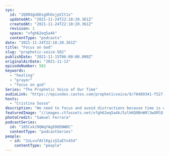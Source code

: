 ```yaml
---
sys:
  id: "2Q8RdgU6DsgOhOvjpVIt1x"
  updatedAt: "2021-11-24T22:18:20.361Z"
  createdAt: "2021-11-24T22:18:20.361Z"
  revision: 1
  space: "vfgh62eq5a4k"
  contentType: "podcasts"
date: "2021-11-24T22:18:20.361Z"
title: "Focus on God"
slug: "prophetic-voice-502"
publishDate: "2021-11-15T06:00:00.000Z"
originalAirDate: "2021-11-13"
episodeNumber: 502
keywords:
  - "healing"
  - "prayer"
  - "focus on god"
Series: "The Prophetic Voice of Our Time"
audioLink: "https://episodes.castos.com/propheticvoice/9/78489341-f527-4acf-825e-419ab24726f6/11-13-14-21-The-Prophetic-Voice-of-our-Time-mixdown-.mp3"
hosts:
  - "Cristina Sosso"
description: "We need to focus and avoid distractions because time is of the essence. Be still; God wants to talk with you, give Him your time."
featuredImage: "//images.ctfassets.net/vfgh62eq5a4k/5zlkKQ0BnW0l3wGMlQfJ54/b69da6fb05c770390defe374ef07f3e4/samuel-ferrara-1527pjeb6jg-unsplash__1_.jpg"
photoCredit: "Samuel Ferrara"
podcastSeries:
  id: "185CxkJ9QWqYAgE86EWWOC"
  contentType: "podcastSeries"
people:
  - id: "3zLvufAtlKgiiGIaEYs4S4"
    contentType: "people"
---
```


